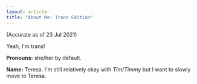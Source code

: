 ```yaml
---
layout: article
title: "About Me: Trans Edition"
---
```


(Accurate as of 23 Jul 2021)

Yeah, I'm trans!

**Pronouns:** she/her by default.

**Name:** Teresa. I'm still relatively okay with *Tim*/*Timmy* but I want to slowly move to Teresa.

